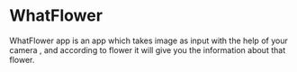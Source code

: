 # WhatFlower
WhatFlower app is an app which takes image as input with the help of your camera , and according to flower it will give you the information about that flower.  
